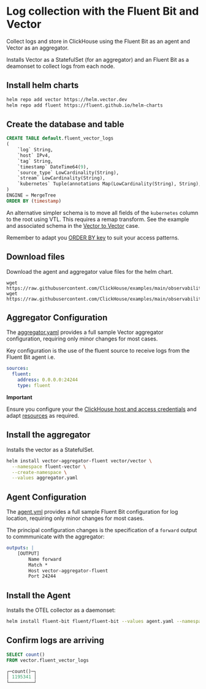 # Log collection with the Fluent Bit and Vector

Collect logs and store in ClickHouse using the Fluent Bit as an agent and Vector as an aggregator.

Installs Vector as a StatefulSet (for an aggregator) and an Fluent Bit as a deamonset to collect logs from each node.

## Install helm charts

```bash
helm repo add vector https://helm.vector.dev
helm repo add fluent https://fluent.github.io/helm-charts
```

## Create the database and table

```sql
CREATE TABLE default.fluent_vector_logs
(
    `log` String,
    `host` IPv4,
    `tag` String,
    `timestamp` DateTime64(9),
    `source_type` LowCardinality(String),
    `stream` LowCardinality(String),
    `kubernetes` Tuple(annotations Map(LowCardinality(String), String), container_hash String, container_image LowCardinality(String), container_name LowCardinality(String), docker_id LowCardinality(String), host LowCardinality(String), labels Map(LowCardinality(String), String), namespace_name LowCardinality(String), pod_id LowCardinality(String), pod_name LowCardinality(String))
)
ENGINE = MergeTree
ORDER BY (timestamp)
```

An alternative simpler schema is to move all fields of the `kubernetes` column to the root using VTL. This requires a remap transform. See the example and associated schema in the [Vector to Vector](../vector_to_vector/) case.

Remember to adapt you [ORDER BY key](https://clickhouse.com/docs/en/guides/improving-query-performance/sparse-primary-indexes/sparse-primary-indexes-intro) to suit your access patterns.


## Download files

Download the agent and aggregator value files for the helm chart.

```
wget https://raw.githubusercontent.com/ClickHouse/examples/main/observability/logs/kubernetes/fluentbit_to_vector/agent.yml
wget https://raw.githubusercontent.com/ClickHouse/examples/main/observability/logs/kubernetes/fluentbit_to_vector/aggregator.yaml
```

## Aggregator Configuration

The [aggregator.yaml](./aggregator.yaml) provides a full sample Vector aggregator configuration, requiring only minor changes for most cases.

Key configuration is the use of the fluent source to receive logs from the Fluent Bit agent i.e.

```yaml
sources:
  fluent:
    address: 0.0.0.0:24244
    type: fluent
```

**Important**

Ensure you configure your the [ClickHouse host and access credentials](./aggregator.yaml#L298-L304) and adapt [resources](./aggregator.yaml#L167) as required.

## Install the aggregator

Installs the vector as a StatefulSet.

```bash
helm install vector-aggregator-fluent vector/vector \
  --namespace fluent-vector \
  --create-namespace \
  --values aggregator.yaml
```

## Agent Configuration

The [agent.yml](./agent.yml) provides a full sample Fluent Bit configuration for log location, requiring only minor changes for most cases.

The principal configuration changes is the specification of a `forward` output to commmunicate with the aggregator:

```yaml
outputs: |
    [OUTPUT]
        Name forward
        Match *
        Host vector-aggregator-fluent
        Port 24244
```

## Install the Agent

Installs the OTEL collector as a daemonset:

```bash
helm install fluent-bit fluent/fluent-bit --values agent.yaml --namespace fluent-vector
```

## Confirm logs are arriving

```sql
SELECT count()
FROM vector.fluent_vector_logs

┌─count()─┐
│ 1195341 │
└─────────┘
```
